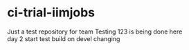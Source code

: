 # ci-trial-iimjobs
Just a test repository for team
Testing 123 is being done here\
day 2 start
test build on devel changing

